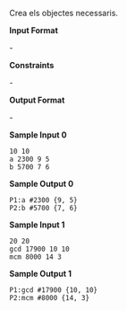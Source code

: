 Crea els objectes necessaris.

**Input Format**

\-

**Constraints**

\-

**Output Format**

\-

**Sample Input 0**

    10 10
    a 2300 9 5
    b 5700 7 6

**Sample Output 0**

    P1:a #2300 {9, 5}
    P2:b #5700 {7, 6}

**Sample Input 1**

    20 20
    gcd 17900 10 10
    mcm 8000 14 3

**Sample Output 1**

    P1:gcd #17900 {10, 10}
    P2:mcm #8000 {14, 3}
